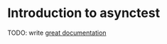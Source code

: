 # Introduction to asynctest

TODO: write [great documentation](http://jacobian.org/writing/great-documentation/what-to-write/)
